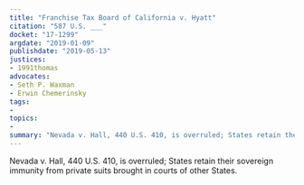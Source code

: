 ```yaml
---
title: "Franchise Tax Board of California v. Hyatt"
citation: "587 U.S. ___"
docket: "17-1299"
argdate: "2019-01-09"
publishdate: "2019-05-13"
justices:
- 1991thomas
advocates:
- Seth P. Waxman
- Erwin Chemerinsky
tags:
- 
topics:
- 
summary: "Nevada v. Hall, 440 U.S. 410, is overruled; States retain their sovereign immunity from private suits brought in courts of other States."
---
```

Nevada v. Hall, 440 U.S. 410, is overruled; States retain their sovereign immunity from private suits brought in courts of other States.